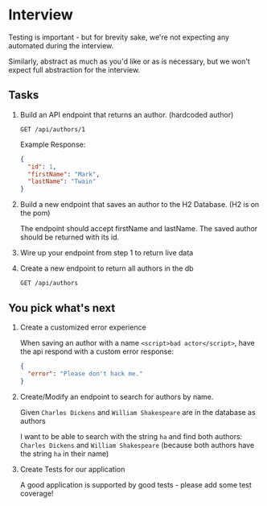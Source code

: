 # Interview

Testing is important - but for brevity sake, we're not expecting any automated during the interview. 

Similarly, abstract as much as you'd like or as is necessary, but we won't expect full abstraction for the interview.

## Tasks

1. Build an API endpoint that returns an author. (hardcoded author)

    `GET /api/authors/1`
    
    Example Response:

    ```json
    {
      "id": 1, 
      "firstName": "Mark",
      "lastName": "Twain"
    }
    ```

1. Build a new endpoint that saves an author to the H2 Database. (H2 is on the pom)

    The endpoint should accept firstName and lastName. The saved author should be returned with its id. 

1. Wire up your endpoint from step 1 to return live data

1. Create a new endpoint to return all authors in the db

    `GET /api/authors`
    
## You pick what's next
    
1.  Create a customized error experience

    When saving an author with a name `<script>bad actor</script>`, have the api respond with a custom error response: 
    
    ```json
    {
      "error": "Please don't hack me."
    }
    ```

1.  Create/Modify an endpoint to search for authors by name. 
    
    Given `Charles Dickens` and `William Shakespeare` are in the database as authors  
    
    I want to be able to search with the string `ha` and find both authors: `Charles Dickens` and `William Shakespeare` (because both authors have the string `ha` in their name)
    
1.  Create Tests for our application

    A good application is supported by good tests - please add some test coverage!

